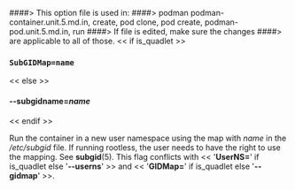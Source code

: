 ####> This option file is used in:
####>   podman podman-container.unit.5.md.in, create, pod clone, pod create, podman-pod.unit.5.md.in, run
####> If file is edited, make sure the changes
####> are applicable to all of those.
<< if is_quadlet >>
### `SubGIDMap=name`
<< else >>
#### **--subgidname**=*name*
<< endif >>

Run the container in a new user namespace using the map with _name_ in the _/etc/subgid_ file.
If running rootless, the user needs to have the right to use the mapping. See **subgid**(5).
This flag conflicts with << '**UserNS=**' if is_quadlet else '**--userns**' >> and << '**GIDMap=**' if is_quadlet else '**--gidmap**' >>.
